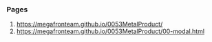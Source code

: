 ### Pages
1. <https://megafronteam.github.io/0053MetalProduct/>
2. <https://megafronteam.github.io/0053MetalProduct/00-modal.html>